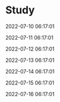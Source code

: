 # Study


2022-07-10 06:17:01

2022-07-11 06:17:01

2022-07-12 06:17:01

2022-07-13 06:17:01

2022-07-14 06:17:01

2022-07-15 06:17:01

2022-07-16 06:17:01

